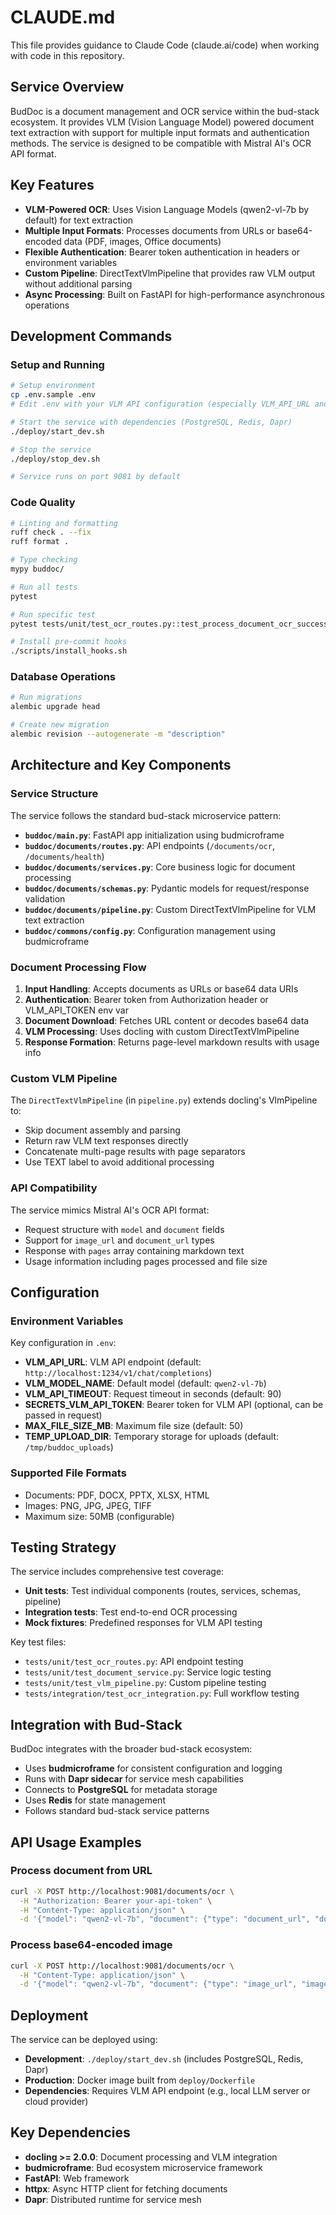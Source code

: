 # CLAUDE.md

This file provides guidance to Claude Code (claude.ai/code) when working with code in this repository.

## Service Overview

BudDoc is a document management and OCR service within the bud-stack ecosystem. It provides VLM (Vision Language Model) powered document text extraction with support for multiple input formats and authentication methods. The service is designed to be compatible with Mistral AI's OCR API format.

## Key Features

- **VLM-Powered OCR**: Uses Vision Language Models (qwen2-vl-7b by default) for text extraction
- **Multiple Input Formats**: Processes documents from URLs or base64-encoded data (PDF, images, Office documents)
- **Flexible Authentication**: Bearer token authentication in headers or environment variables
- **Custom Pipeline**: DirectTextVlmPipeline that provides raw VLM output without additional parsing
- **Async Processing**: Built on FastAPI for high-performance asynchronous operations

## Development Commands

### Setup and Running

```bash
# Setup environment
cp .env.sample .env
# Edit .env with your VLM API configuration (especially VLM_API_URL and SECRETS_VLM_API_TOKEN)

# Start the service with dependencies (PostgreSQL, Redis, Dapr)
./deploy/start_dev.sh

# Stop the service
./deploy/stop_dev.sh

# Service runs on port 9081 by default
```

### Code Quality

```bash
# Linting and formatting
ruff check . --fix
ruff format .

# Type checking
mypy buddoc/

# Run all tests
pytest

# Run specific test
pytest tests/unit/test_ocr_routes.py::test_process_document_ocr_success

# Install pre-commit hooks
./scripts/install_hooks.sh
```

### Database Operations

```bash
# Run migrations
alembic upgrade head

# Create new migration
alembic revision --autogenerate -m "description"
```

## Architecture and Key Components

### Service Structure

The service follows the standard bud-stack microservice pattern:

- **`buddoc/main.py`**: FastAPI app initialization using budmicroframe
- **`buddoc/documents/routes.py`**: API endpoints (`/documents/ocr`, `/documents/health`)
- **`buddoc/documents/services.py`**: Core business logic for document processing
- **`buddoc/documents/schemas.py`**: Pydantic models for request/response validation
- **`buddoc/documents/pipeline.py`**: Custom DirectTextVlmPipeline for VLM text extraction
- **`buddoc/commons/config.py`**: Configuration management using budmicroframe

### Document Processing Flow

1. **Input Handling**: Accepts documents as URLs or base64 data URIs
2. **Authentication**: Bearer token from Authorization header or VLM_API_TOKEN env var
3. **Document Download**: Fetches URL content or decodes base64 data
4. **VLM Processing**: Uses docling with custom DirectTextVlmPipeline
5. **Response Formation**: Returns page-level markdown results with usage info

### Custom VLM Pipeline

The `DirectTextVlmPipeline` (in `pipeline.py`) extends docling's VlmPipeline to:
- Skip document assembly and parsing
- Return raw VLM text responses directly
- Concatenate multi-page results with page separators
- Use TEXT label to avoid additional processing

### API Compatibility

The service mimics Mistral AI's OCR API format:
- Request structure with `model` and `document` fields
- Support for `image_url` and `document_url` types
- Response with `pages` array containing markdown text
- Usage information including pages processed and file size

## Configuration

### Environment Variables

Key configuration in `.env`:
- **VLM_API_URL**: VLM API endpoint (default: `http://localhost:1234/v1/chat/completions`)
- **VLM_MODEL_NAME**: Default model (default: `qwen2-vl-7b`)
- **VLM_API_TIMEOUT**: Request timeout in seconds (default: 90)
- **SECRETS_VLM_API_TOKEN**: Bearer token for VLM API (optional, can be passed in request)
- **MAX_FILE_SIZE_MB**: Maximum file size (default: 50)
- **TEMP_UPLOAD_DIR**: Temporary storage for uploads (default: `/tmp/buddoc_uploads`)

### Supported File Formats

- Documents: PDF, DOCX, PPTX, XLSX, HTML
- Images: PNG, JPG, JPEG, TIFF
- Maximum size: 50MB (configurable)

## Testing Strategy

The service includes comprehensive test coverage:
- **Unit tests**: Test individual components (routes, services, schemas, pipeline)
- **Integration tests**: Test end-to-end OCR processing
- **Mock fixtures**: Predefined responses for VLM API testing

Key test files:
- `tests/unit/test_ocr_routes.py`: API endpoint testing
- `tests/unit/test_document_service.py`: Service logic testing
- `tests/unit/test_vlm_pipeline.py`: Custom pipeline testing
- `tests/integration/test_ocr_integration.py`: Full workflow testing

## Integration with Bud-Stack

BudDoc integrates with the broader bud-stack ecosystem:
- Uses **budmicroframe** for consistent configuration and logging
- Runs with **Dapr sidecar** for service mesh capabilities
- Connects to **PostgreSQL** for metadata storage
- Uses **Redis** for state management
- Follows standard bud-stack service patterns

## API Usage Examples

### Process document from URL
```bash
curl -X POST http://localhost:9081/documents/ocr \
  -H "Authorization: Bearer your-api-token" \
  -H "Content-Type: application/json" \
  -d '{"model": "qwen2-vl-7b", "document": {"type": "document_url", "document_url": "https://example.com/doc.pdf"}}'
```

### Process base64-encoded image
```bash
curl -X POST http://localhost:9081/documents/ocr \
  -H "Content-Type: application/json" \
  -d '{"model": "qwen2-vl-7b", "document": {"type": "image_url", "image_url": "data:image/png;base64,iVBORw0KG..."}}'
```

## Deployment

The service can be deployed using:
- **Development**: `./deploy/start_dev.sh` (includes PostgreSQL, Redis, Dapr)
- **Production**: Docker image built from `deploy/Dockerfile`
- **Dependencies**: Requires VLM API endpoint (e.g., local LLM server or cloud provider)

## Key Dependencies

- **docling >= 2.0.0**: Document processing and VLM integration
- **budmicroframe**: Bud ecosystem microservice framework
- **FastAPI**: Web framework
- **httpx**: Async HTTP client for fetching documents
- **Dapr**: Distributed runtime for service mesh
